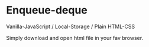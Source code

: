 # Enqueue-deque
Vanilla-JavaScript / Local-Storage / Plain HTML-CSS

Simply download and open html file in your fav browser. 
